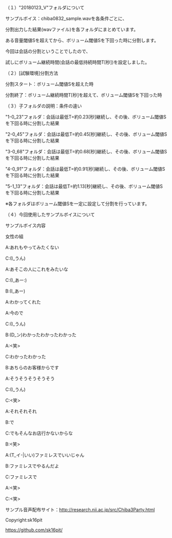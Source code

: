 （１）"20180123_V"フォルダについて

サンプルボイス：chiba0832_sample.wavを各条件ごとに、

分割出力した結果(wavファイル)を各フォルダにまとめています。


ある音量閾値Sを超えてから、ボリューム閾値Sを下回った時に分割します。

今回は会話の分割ということでしたので、

試しにボリューム継続時間(会話の最低持続時間T[秒])を設定しました。



（２）[試験環境]分割方法

分割スタート：ボリューム閾値Sを超えた時

分割終了：ボリューム継続時間T[秒]を超えて、ボリューム閾値Sを下回った時



（３）子フォルダの説明：条件の違い

"1-0_23"フォルダ：会話は最低T=約0.23[秒]継続し、その後、ボリューム閾値Sを下回る時に分割した結果


"2-0_45"フォルダ：会話は最低T=約0.45[秒]継続し、その後、ボリューム閾値Sを下回る時に分割した結果


"3-0_68"フォルダ：会話は最低T=約0.68[秒]継続し、その後、ボリューム閾値Sを下回る時に分割した結果


"4-0_91"フォルダ：会話は最低T=約0.91[秒]継続し、その後、ボリューム閾値Sを下回る時に分割した結果


"5-1_13"フォルダ：会話は最低T=約1.13[秒]継続し、その後、ボリューム閾値Sを下回る時に分割した結果


※各フォルダはボリューム閾値Sを一定に設定して分割を行っています。




（４）今回使用したサンプルボイスについて


サンプルボイス内容

女性の組

A:あれもやってみたくない

C:(I_うん)

A:あそこの人にこれをみたいな

C:(I_あー:)

B:(I_あー)

A:わかってくれた

A:今ので

C:(I_うん)

B:(D_ン)わかったわかったわかった

A:<笑>

C:わかったわかった

B:あちらのお客様からです

A:そうそうそうそうそう

C:(I_うん)

C:<笑>

A:それそれそれ

B:で

C:でもそんなお店行かないからな

B:<笑>

A:(T_イ-|いい)ファミレスでいいじゃん

B:ファミレスでやるんだよ

C:ファミレスで

A:<笑>

C:<笑>

サンプル音声配布サイト：http://research.nii.ac.jp/src/Chiba3Party.html


Copyright:sk16pit

https://github.com/sk16pit/

